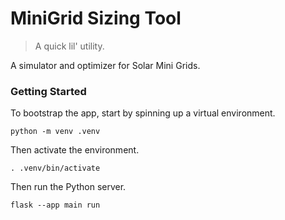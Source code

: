 # MiniGrid Sizing Tool
> A quick lil' utility.

A simulator and optimizer for Solar Mini Grids.

### Getting Started
To bootstrap the app, start by spinning up a virtual environment.

```
python -m venv .venv
```

Then activate the environment.

```
. .venv/bin/activate
```

Then run the Python server.

```
flask --app main run
```

